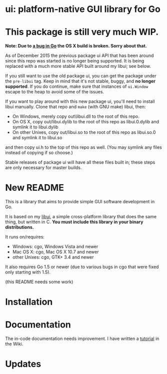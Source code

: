 # ui: platform-native GUI library for Go

# This package is still very much WIP.

**Note: Due to [a bug in Go](https://github.com/golang/go/issues/13720) the OS X build is broken. Sorry about that.**

As of December 2015 the previous package ui API that has been around since this repo was started is no longer being supported. It is being replaced with a much more stable API built around my libui; see below.

If you still want to use the old package ui, you can get the package under the `pre-libui` tag. Keep in mind that it's not stable, buggy, and **no longer supported**. If you do continue, make sure that instances of `ui.Window` escape to the heap to avoid some of the issues.

If you want to play around with this new package ui, you'll need to install libui manually. Clone that repo and `make` (with GNU make) libui, then:

- On Windows, merely copy out\libui.dll to the root of this repo.
- On OS X, copy out/libui.dylib to the root of this repo as libui.0.dylib and symlink it to libui.dylib
- On other Unixes, copy out/libui.so to the root of this repo as libui.so.0 and symlink it to libui.so

and then copy ui.h to the top of this repo as well. (You may symlink any files instead of copying if so choose.)

Stable releases of package ui will have all these files built in; these steps are only necessary for master builds.

# New README

This is a library that aims to provide simple GUI software development in Go.

It is based on my [libui](https://github.com/andlabs/libui), a simple cross-platform library that does the same thing, but written in C. **You must include this library in your binary distributions.**

It runs on/requires:

- Windows: cgo, Windows Vista and newer
- Mac OS X: cgo, Mac OS X 10.7 and newer
- other Unixes: cgo, GTK+ 3.4 and newer

It also requires Go 1.5 or newer (due to various bugs in cgo that were fixed only starting with 1.5).

(this README needs some work)

# Installation

# Documentation

The in-code documentation needs improvement. I have written a [tutorial](https://github.com/andlabs/ui/wiki/Getting-Started) in the Wiki.

# Updates
